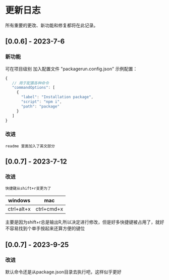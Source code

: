 
# 更新日志

所有重要的更改、新功能和修复都将在此记录。

## [0.0.6] - 2023-7-6

### 新功能
可在项目级别 加入配置文件 "packagerun.config.json"
示例配置：

```javascript
{
   // 用于配置各种命令
   "commandOptions": [
     {
       "label": "Installation package",
       "script": "npm i",
       "path": "package"
     }
   ]
}
```
### 改进
	readme 里面加入了英文部分

## [0.0.7] - 2023-7-12
### 改进
	快捷键从shift+r变更为了

|windows|mac  |
|--|--|
| ctrl+alt+x |ctrl+cmd+x  |

主要是因为shift+r总是输出R,所以决定进行修改，但是好多快捷键被占用了，就好不容易找到个单手按起来还算方便的键位
## [0.0.7] - 2023-9-25
### 改进

默认命令还是从package.json目录去执行吧，这样似乎更好
